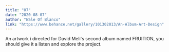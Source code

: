 ```yaml
---
title: "07"
date: "2020-08-07"
author: "Wale Of Blanco"
link: "https://www.behance.net/gallery/101302013/An-Album-Art-Design"
---
```

An artwork i directed for David Meli's second album named FRUITION, you should give it a listen and 
explore the project.